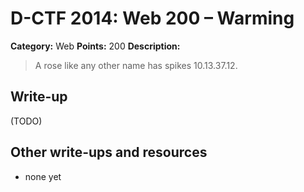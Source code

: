 # D-CTF 2014: Web 200 – Warming

**Category:** Web
**Points:** 200
**Description:**

> A rose like any other name has spikes 10.13.37.12.

## Write-up

(TODO)

## Other write-ups and resources

* none yet
